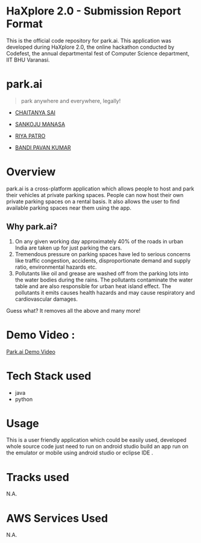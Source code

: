 # HaXplore 2.0 - Submission Report Format

This is the official code repository for park.ai. This application  was developed during HaXplore 2.0, 
the online hackathon conducted by Codefest, the annual departmental fest of Computer Science department, IIT BHU Varanasi.

# park.ai
> park anywhere and everywhere, legally!

* [CHAITANYA SAI](chaitanya.saig@s.amity.edu)

* [SANKOJU MANASA](sankojumanasa2002@gmail.com)

* [RIYA PATRO](riya.patro@s.amity.edu)

* [BANDI PAVAN KUMAR](bandi.kumar@s.amity.edu)

# Overview

park.ai is a cross-platform application which allows people to host and park their vehicles at private parking spaces. 
People can now host their own private parking spaces on a rental basis. It also allows the user to find available parking spaces
near them using the app. 

## Why park.ai?

1) On any given working day approximately 40% of the roads in urban India are taken up for just parking the cars. 
2) Tremendous pressure on parking spaces have led to serious concerns like traffic congestion, accidents, disproportionate demand and supply ratio, environmental hazards etc.
3) Pollutants like oil and grease are washed off from the parking lots into the water bodies during the rains. The pollutants contaminate the water table and are also responsible for urban heat island effect. The pollutants it emits causes health hazards and may cause respiratory and cardiovascular damages.

Guess what? It removes all the above and many more!

# Demo Video :

[Park.ai Demo Video ](https://drive.google.com/file/d/1-qCiXpouc5tzsX8U-aXwSrFSjCoQ1jz3/view?usp=sharing)



# Tech Stack used

* java
* python

# Usage

This is a user friendly application which could be easily used, 
developed whole source code just need to run on android studio build an app run on the emulator or mobile using android studio or eclipse IDE .


# Tracks used

N.A.

# AWS Services Used

N.A.
